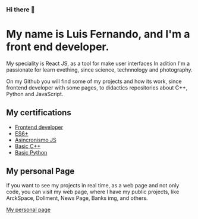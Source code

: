 ### Hi there 👋

# My name is Luis Fernando, and I'm a front end developer.

My speciality is React JS, as a tool for make user interfaces
In adition I'm a passionate for learn evething, since science, technnology and photography.

On my Github you will find some of my projects and how its work, since frontend developer with some pages, to didactics repositories
about C++, Python and JavaScript.


## My certifications 
- [Frontend developer](https://platzi.com/p/fenu/curso/2467-frontend-developer/diploma/detalle/)
- [ES6+](https://platzi.com/p/fenu/curso/1815-ecmascript-6/diploma/detalle/)
- [Asincronismo JS](https://platzi.com/p/fenu/curso/1789-asincronismo-js/diploma/detalle/)
- [Basic C++](https://platzi.com/p/fenu/curso/2372-c-plus-plus/diploma/detalle/)
- [Basic Python](https://platzi.com/p/fenu/curso/1937-python/diploma/detalle/)

## My personal Page 

If you want to see my projects in real time, as a web page and not only code, you can visit my web page, where I have 
my public projects, like ArckSpace, Dollment, News Page, Banks img, and others.

[My personal page]( https://fernu.netlify.app/ )


<!--
**Fernu292/Fernu292** is a ✨ _special_ ✨ repository because its `README.md` (this file) appears on your GitHub profile.

Here are some ideas to get you started:

- 🔭 I’m currently working on ...
- 🌱 I’m currently learning ...
- 👯 I’m looking to collaborate on ...
- 🤔 I’m looking for help with ...
- 💬 Ask me about ...
- 📫 How to reach me: ...
- 😄 Pronouns: ...
- ⚡ Fun fact: ...
-->

